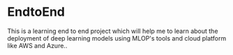 # EndtoEnd
This is a learning end to end project which will help me to learn about the deployment of deep learning models using MLOP's tools and cloud platform like AWS and Azure..
